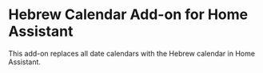 # Hebrew Calendar Add-on for Home Assistant

This add-on replaces all date calendars with the Hebrew calendar in Home Assistant.
